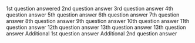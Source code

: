 1st question answered
2nd question answer
3rd question answer
4th question answer
5th question answer
6th question answer
7th question answer
8th question answer
9th question answer
10th question answer
11th question answer
12th question answer
13th question answer
13th question answer
Additional 1st question answer
Additional 2nd question answer
